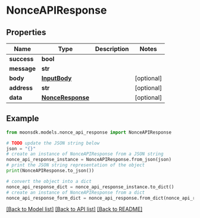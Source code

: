 # NonceAPIResponse

## Properties

| Name        | Type                                  | Description | Notes       |
| ----------- | ------------------------------------- | ----------- | ----------- |
| **success** | **bool**                              |             |             |
| **message** | **str**                               |             |             |
| **body**    | [**InputBody**](inputbody.md)         |             | \[optional] |
| **address** | **str**                               |             | \[optional] |
| **data**    | [**NonceResponse**](nonceresponse.md) |             | \[optional] |

## Example

```python
from moonsdk.models.nonce_api_response import NonceAPIResponse

# TODO update the JSON string below
json = "{}"
# create an instance of NonceAPIResponse from a JSON string
nonce_api_response_instance = NonceAPIResponse.from_json(json)
# print the JSON string representation of the object
print(NonceAPIResponse.to_json())

# convert the object into a dict
nonce_api_response_dict = nonce_api_response_instance.to_dict()
# create an instance of NonceAPIResponse from a dict
nonce_api_response_form_dict = nonce_api_response.from_dict(nonce_api_response_dict)
```

[\[Back to Model list\]](./#documentation-for-models) [\[Back to API list\]](./#documentation-for-api-endpoints) [\[Back to README\]](./)
